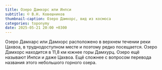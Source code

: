 ```yaml
---
title: Озеро Дамхорс или Инпси
subtitle: © В.Н. Ковешников
thumbnail-caption: Озеро Дамхорс, вид из космоса
categories: toponymy
date: 2025-05-21 20:00 +0300
---
```

Озеро Дамхарс или Дамхорс расположено в верхнем течении реки Цахвоа, в труднодоступном месте и поэтому редко посещается. Озеро Дамхорс находится в 11,8 км южнее горы Дамхурц. Озеро ещё называют Инпси и даже Цахвоа. Ещё сложнее с вопросом перевода названия этого небольшого горного озера.